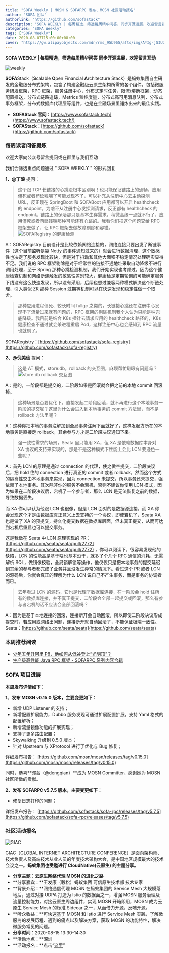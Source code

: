 ```yaml
---
title: "SOFA Weekly | MOSN & SOFARPC 发布、MOSN 社区活动报名"
author: "SOFA 团队"
authorlink: "https://github.com/sofastack"
description: "SOFA WEEKLY | 每周精选，筛选每周精华问答，同步开源进展，欢迎留言互动。"
categories: "SOFA Weekly"
tags: ["SOFA Weekly"]
date: 2020-08-07T15:00:00+08:00
cover: "https://gw.alipayobjects.com/mdn/rms_95b965/afts/img/A*Ig-jSIUZWx0AAAAAAAAAAAAAARQnAQ"
---
```


**SOFA WEEKLY | 每周精选，筛选每周精华问答**
**同步开源进展，欢迎留言互动**

![weekly](https://gw.alipayobjects.com/mdn/rms_95b965/afts/img/A*ARgKS6SuU7YAAAAAAAAAAAAAARQnAQ)

**SOFA**Stack（**S**calable **O**pen Financial **A**rchitecture Stack）是蚂蚁集团自主研发的金融级分布式架构，包含了构建金融级云原生架构所需的各个组件，包括微服务研发框架，RPC 框架，服务注册中心，分布式定时任务，限流/熔断框架，动态配置推送，分布式链路追踪，Metrics 监控度量，分布式高可用消息队列，分布式事务框架，分布式数据库代理层等组件，也是在金融场景里锤炼出来的最佳实践。

- **SOFAStack 官网：**[https://www.sofastack.tech](https://www.sofastack.tech/)
- **SOFAStack：**[https://github.com/sofastack](https://github.com/sofastack)

### 每周读者问答提炼

欢迎大家向公众号留言提问或在群里与我们互动

我们会筛选重点问题通过 " SOFA WEEKLY " 的形式回复

**1、@丁浪** 提问：

> 这个跟 TCP 长链接的心跳没根本区别啊！也只能保证链路上的通畅，应用僵死或者苟延残喘了可能发现不了，可以补充从注册中心去主动探测 URL，反正现在 SpringBoot 和 SOFABoot 应用都可以开启 healthcheck 的 endpoint，为啥不从注册中心发探测请求，反正都有 healthcheck 的 endpoint。链路上的保活那只是基本生存需求，稍微高级一点就不行了，应用僵死或者苟延残喘那种可能还有心跳的。我看你们把这个问题交给 RPC 框架去做了，让 RPC 框架去做故障剔除和容错。
> ![SOFARegistry 的健康检测](https://cdn.nlark.com/yuque/0/2020/png/226702/1596782344601-52bea535-c593-47a9-b6d5-5bb4e25728dd.png)

A：SOFARegistry 目前设计是比较依赖网络连接的，网络连接只要出发了断链事件（这个目前监听是靠 Netty 的事件通知过来的）就会进行数据清理，这个敏感性也决定了服务发现比较快，但是对于抖动和其他大面积不稳定情况处理确实显得不足。我们说的 RPC 框架剔除是对于经常性的链接不通地址采取自动降级不进行调用处理，至于 Spring 那种心跳检测机制，我们开始实现也考虑过，因为这个健康检查机制和网络断连触发的敏感性差别较大，健康检是定期轮训的可能确定服务下线没有这么快速发现，所以没有采用，后续也想过兼容两种模式解决这个断链处理，引入类似 ZK 那种 Session 过期等机制可以在快速发现和稳定性做一个取舍。

> 那种应用进程僵死、较长时间 fullgc 之类的，长链接心跳还在注册中心发现不了流量过来就有问题的，RPC 框架的剔除机制我个人认为只能是种兜底降级。我目前是结合 K8s 探针去请求应用的 healthcheck 路径的，K8s 健康检查不通过就会杀进程重启 Pod，这样注册中心也会感知到 RPC 流量也就剔了。

SOFARegistry：[https://github.com/sofastack/sofa-registry](https://github.com/sofastack/sofa-registry)

**2、@倪美俭** 提问：

> 这是 AT 模式，store:db，rollback 的交互图，麻烦帮忙瞅瞅有问题吗？
> ![store:db rollback 交互图](https://cdn.nlark.com/yuque/0/2020/png/226702/1596782490958-1bc712b8-6fea-4197-897b-219ea973d039.png)

A：是的，一阶段都是提交的，二阶段如果是回滚就会把之前的本地 commit 回滚掉。

> 这种场景是否要优化下，直接发起二阶段回滚，就不再进行这个本地事务一阶段的提交呢？这里为什么会进入到本地事务的 commit 方法里，而不是 rollback 方法里呢？

A：这种你把本地的事务注解加到全局事务注解下面就好了，这样发起方所在的本地事务是直接走 rollback，其余参与方才是二阶段决议通知下来。

> 强一致性需求的场景，Seata 里只能用 XA，但 XA 是依赖数据库本身对 XA 协议的支持来实现的，那是不是这种模式下性能上会比 LCN 要逊色一些呢？

A：首先 LCN 的原理是通过 connection 的代理，使之做空提交，二阶段决议后，把 hold 住的 connection 进行真正的 commit 或者 rollback，然而这个方式的隔离性交由本地事务来实现，因为 connection 未提交，所以事务还未提交，强依赖了本地事务。其次除非你的服务不会宕机，否则不建议你使用 LCN 模式，因为如果在二阶段决议后，宕机了一个参与者，那么 LCN 是无法恢复之前的数据，导致数据丢失。

而 XA 你可以认为他跟 LCN 也很像，但是 LCN 面对的是数据源连接，而 XA 你会发现这个才是由数据库真正意义上去支持的一个协议，即使宕机了，Seata XA 也是做了 XA 的预提交，持久化提交数据在数据库层面，但未真正提交，从而可达到宕机后重启也可以提交事务。

这是我做在 Seata 中 LCN 原理实现的 PR：[https://github.com/seata/seata/pull/2772](https://github.com/seata/seata/pull/2772) ，你可以阅读下，很容易发现他的缺陷，LCN 的性能高是基于啥也基本没干，就多了个几个 RPC 通信的消耗，无需解析 SQL，做镜像校验，全局锁解锁等操作，他仅仅只是把本地事务的提交延迟到其余的参与者都完成了业务并且没发生异常的情况下。看过这个 PR 或者 LCN 的源码后，你就会真正的理解为什么 LCN 说自己不产生事务，而是事务的协调者而已。

> 去年看过 LCN 的源码，它也是代理了数据库连接，在一阶段会 hold 住所有的数据库连接，并不真正提交，二阶段会全部一起提交或回滚，那么有参与者宕机的话不应该会全部回滚吗？

A：因为是基于本地连接的回滚，连接断开会自动回滚，所以即使二阶段决议形成提交时，若应用或网络出问题，连接断开就自动回滚了，不能保证极端一致性。
Seata：[https://github.com/seata/seata](https://github.com/seata/seata)

### 本周推荐阅读

- [少年五年升阿里 P8，他如何从低谷登上“光明顶”？](/blog/five-years-to-ali-p8/)
- [生产级高性能 Java RPC 框架 - SOFARPC 系列内容合辑](https://mp.weixin.qq.com/s/8BCpmAfdXxNd5-rSA70GFg)

### SOFA 项目进展

**本周发布详情如下：**

**1、发布 MOSN v0.15.0 版本，主要变更如下：**

- 新增 UDP Listener 的支持；
- 新增配置扩展能力，Dubbo 服务发现可通过扩展配置扩展，支持 Yaml 格式的配置解析；
- 新增流量镜像功能的扩展实现；
- 支持了更多路由配置；
- Skywalking 升级到 0.5.0 版本；
- 针对 Upstream 与 XProtocol 进行了优化与 Bug 修复；

详细发布报告：
[https://github.com/mosn/mosn/releases/tag/v0.15.0](https://github.com/mosn/mosn/releases/tag/v0.15.0)

同时，恭喜**邓茜（@dengqian）**成为 MOSN Committer，感谢她为 MOSN 社区所做的贡献。

**2、发布 SOFARPC v5.7.5 版本，主要变更如下：**

- 修复日志打印的问题；

详细发布报告：
[https://github.com/sofastack/sofa-rpc/releases/tag/v5.7.5](https://github.com/sofastack/sofa-rpc/releases/tag/v5.7.5)

### 社区活动报名

![GIAC](https://cdn.nlark.com/yuque/0/2020/png/226702/1596782702058-d6df6675-e00e-4aae-af5b-671ef1a368e2.png)

GIAC（GLOBAL INTERNET ARCHITECTURE CONFERENCE）是面向架构师、技术负责人及高端技术从业人员的年度技术架构大会，是中国地区规模最大的技术会议之一。**蚂蚁集团也受邀进行 CloudNative(云原生) 的主题分享。**

- **分享主题：云原生网络代理 MOSN 的进化之路**
- **分享嘉宾：**王发康（毅松）蚂蚁集团 可信原生技术部 技术专家
- **背景介绍：**网络通信代理 MOSN 在蚂蚁集团的 Service Mesh 大规模落地后，通过对接 UDPA 打造为 Istio 的数据面之一，增强 MOSN 服务治理及流量控制能力，对接云原生周边组件，实现 MOSN 开箱即用，MOSN 成为云原生 Service Mesh 的标准 Sidecar 之一，从而借力开源，反哺开源。
- **听众收益：**可快速基于 MOSN 和 Istio 进行 Service Mesh 实践，了解微服务的发展历程、遇到的痛点以及解决方案，获取 MOSN 的功能特性，解决微服务常见的问题。
- **分享时间**：2020-08-15 13:30-14:30
- **活动地点：**深圳
- **活动报名：**点击“[这里](http://giac.msup.com.cn/Giac/schedule/course?id=14579)”
